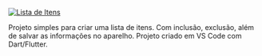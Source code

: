 <a href="https://media.giphy.com/media/f3jeqTQrDjxBn2FAQ0/giphy.gif"><img src= "https://media.giphy.com/media/l1Iw9ts5moIeYJCzGO/giphy.gif" title="Lista de Itens"/></a>

Projeto simples para criar uma lista de itens. Com inclusão, exclusão, além de salvar as informações no aparelho. Projeto criado em VS Code com Dart/Flutter.
